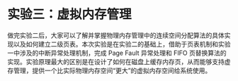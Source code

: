 # 实验三：虚拟内存管理

做完实验二后，大家可以了解并掌握物理内存管理中的连续空间分配算法的具体实现以及如何建立二级页表。本次实验是在实验二的基础上，借助于页表机制和实验一中涉及的中断异常处理机制，完成 Page
Fault 异常处理和 FIFO 页替换算法的实现。实验原理最大的区别是在设计了如何在磁盘上缓存内存页，从而能够支持虚存管理，提供一个比实际物理内存空间“更大”的虚拟内存空间给系统使用。
